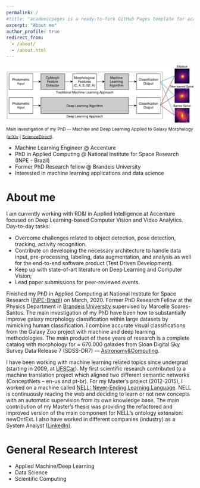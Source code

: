 ```yaml
---
permalink: /
#title: "academicpages is a ready-to-fork GitHub Pages template for academic personal websites"
excerpt: "About me"
author_profile: true
redirect_from: 
  - /about/
  - /about.html
---
```


![research](../images/research2.jpg) <sub>Main investigation of my PhD -- Machine and Deep Learning Applied to Galaxy Morphology ([arXiv](https://arxiv.org/abs/1901.07047) | [ScienceDirect](https://www.sciencedirect.com/science/article/pii/S2213133719300757)).</sub>

- Machine Learning Engineer @ Accenture
- PhD in Applied Computing @ National Institute for Space Research (INPE - Brazil)
- Former PhD Research fellow @ Brandeis University
- Interested in machine learning applications and data science

About me
======
I am currently working with RD&I in Applied Intelligence at Accenture focused on Deep Learning-based Computer Vision and Video Analytics. Day-to-day tasks:
- Overcome challenges related to object detection, pose detection, tracking, activity recognition.
- Contribute on developing the necessary architecture to handle data input, pre-processing, labeling, data augmentation, and analysis as well for the end-to-end software product (Test Driven Development).
- Keep up with state-of-art literature on Deep Learning and Computer Vision;
- Lead paper submissions for peer-reviewed events.

Finished my PhD in Applied Computing at National Institute for Space Research ([INPE-Brazil](http://www.inpe.br/)) on March, 2020. Former PhD Research Fellow at the Physics Department in [Brandeis University](https://www.brandeis.edu/) supervised by Marcelle Soares-Santos. The main investigation of my PhD have been how to substantially improve galaxy morphology classification within large datasets by mimicking human classification. I combine accurate visual classifications from the Galaxy Zoo project with machine and deep learning methodologies. The main product of these years of research is a complete catalog with morphology for ≈ 670.000 galaxies from Sloan Digital Sky Survey Data Release 7 (SDSS-DR7) -– [Astronomy&Computing](https://doi.org/10.1016/j.ascom.2019.100334).

I have been working with machine learning related topics since undergrad (starting in 2009, at [UFSCar](https://www2.ufscar.br/foreign-visitor/about-ufscar)). My first scientific research contributed to a machine translation project which aligned two different semantic networks (ConceptNets – en-us and pt-br). For my Master’s project (2012-2015), I worked on a machine called [NELL: Never-Ending Learning Language](https://rtw.ml.cmu.edu). NELL is continuously reading the web and deciding to learn or not new concepts with an automatic supervision from its own knowledge base. The main contribution of my Master’s thesis was providing the refactored and improved version of the main component for NELL’s ontology extension: newOntExt. I also have worked in different companies (industry) as a System Analyst ([LinkedIn](https://www.linkedin.com/in/paulobarchi)).

General Research Interest
======
- Applied Machine/Deep Learning 
- Data Science
- Scientific Computing
